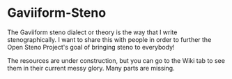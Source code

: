 # Gaviiform-Steno
The Gaviiform steno dialect or theory is the way that I write stenographically. I want to share this with people in order to further the Open Steno Project's goal of bringing steno to everybody!

The resources are under construction, but you can go to the Wiki tab to see them in their current messy glory. Many parts are missing.
